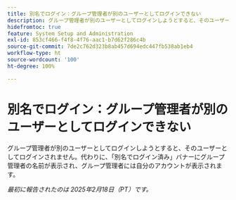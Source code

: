 ```yaml
---
title: 別名でログイン：グループ管理者が別のユーザーとしてログインできない
description: グループ管理者が別のユーザーとしてログインしようとすると、そのユーザーとしてログインされません。代わりに、別名でログイン済みバナーにグループ管理者の名前が表示され、グループ管理者には自分のアカウントが表示されます。
hidefromtoc: true
feature: System Setup and Administration
exl-id: 853cf466-f4f8-4f76-aac1-b7d62f286c4b
source-git-commit: 7de2c762d323b8ab457d694edc447fb538ab1eb4
workflow-type: ht
source-wordcount: '100'
ht-degree: 100%

---
```


# 別名でログイン：グループ管理者が別のユーザーとしてログインできない

グループ管理者が別のユーザーとしてログインしようとすると、そのユーザーとしてログインされません。代わりに、「別名でログイン済み」バナーにグループ管理者の名前が表示され、グループ管理者には自分のアカウントが表示されます。

_最初に報告されたのは 2025年2月18日（PT）です。_
